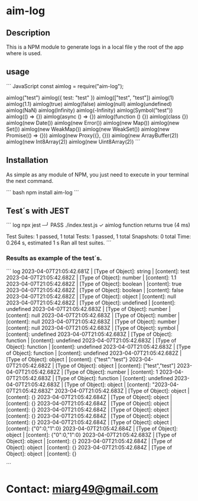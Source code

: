 # aim-log

## Description

This is a NPM module to generate logs in a local file y the root of the app where is used.

## usage

´´´ JavaScript
const aimlog = require("aim-log");

aimlog("test")
aimlog({ test: "test" })
aimlog(["test", "test"])
aimlog(1)
aimlog(1.1)
aimlog(true)
aimlog(false)
aimlog(null)
aimlog(undefined)
aimlog(NaN)
aimlog(Infinity)
aimlog(-Infinity)
aimlog(Symbol("test"))
aimlog(() => {})
aimlog(async () => {})
aimlog(function () {})
aimlog(class {})
aimlog(new Date())
aimlog(new Error())
aimlog(new Map())
aimlog(new Set())
aimlog(new WeakMap())
aimlog(new WeakSet())
aimlog(new Promise(() => {}))
aimlog(new Proxy({}, {}))
aimlog(new ArrayBuffer(2))
aimlog(new Int8Array(2))
aimlog(new Uint8Array(2))
´´´

## Installation

As simple as any module of NPM, you just need to execute in your terminal the next command.

´´´ bash
npm install aim-log
´´´

## Test´s with JEST

´´´ log
npx jest ─╯
PASS ./index.test.js
✓ aimlog function returns true (4 ms)

Test Suites: 1 passed, 1 total
Tests: 1 passed, 1 total
Snapshots: 0 total
Time: 0.264 s, estimated 1 s
Ran all test suites.
´´´

### Results as example of the test´s.

´´´ log
2023-04-07T21:05:42.681Z | [Type of Object]: string         | [content]: test
2023-04-07T21:05:42.682Z | [Type of Object]: number         | [content]: 1.1
2023-04-07T21:05:42.682Z | [Type of Object]: boolean        | [content]: true
2023-04-07T21:05:42.682Z | [Type of Object]: boolean        | [content]: false
2023-04-07T21:05:42.682Z | [Type of Object]: object         | [content]: null
2023-04-07T21:05:42.682Z | [Type of Object]: undefined      | [content]: undefined
2023-04-07T21:05:42.683Z | [Type of Object]: number         | [content]: null
2023-04-07T21:05:42.683Z | [Type of Object]: number         | [content]: null
2023-04-07T21:05:42.683Z | [Type of Object]: number         | [content]: null
2023-04-07T21:05:42.683Z | [Type of Object]: symbol         | [content]: undefined
2023-04-07T21:05:42.683Z | [Type of Object]: function       | [content]: undefined
2023-04-07T21:05:42.683Z | [Type of Object]: function       | [content]: undefined
2023-04-07T21:05:42.683Z | [Type of Object]: function       | [content]: undefined
2023-04-07T21:05:42.682Z | [Type of Object]: object         | [content]: {"test":"test"}
2023-04-07T21:05:42.682Z | [Type of Object]: object         | [content]: ["test","test"]
2023-04-07T21:05:42.682Z | [Type of Object]: number         | [content]: 1
2023-04-07T21:05:42.683Z | [Type of Object]: function       | [content]: undefined
2023-04-07T21:05:42.683Z | [Type of Object]: object         | [content]: "2023-04-07T21:05:42.683Z"
2023-04-07T21:05:42.683Z | [Type of Object]: object         | [content]: {}
2023-04-07T21:05:42.684Z | [Type of Object]: object         | [content]: {}
2023-04-07T21:05:42.684Z | [Type of Object]: object         | [content]: {}
2023-04-07T21:05:42.684Z | [Type of Object]: object         | [content]: {}
2023-04-07T21:05:42.684Z | [Type of Object]: object         | [content]: {}
2023-04-07T21:05:42.684Z | [Type of Object]: object         | [content]: {"0":0,"1":0}
2023-04-07T21:05:42.684Z | [Type of Object]: object         | [content]: {"0":0,"1":0}
2023-04-07T21:05:42.683Z | [Type of Object]: object         | [content]: {}
2023-04-07T21:05:42.684Z | [Type of Object]: object         | [content]: {}
2023-04-07T21:05:42.684Z | [Type of Object]: object         | [content]: {}

´´´


# Contact: miarg49@gmail.com